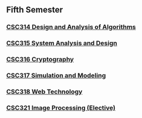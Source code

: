 ## Fifth Semester

### [CSC314 Design and Analysis of Algorithms](https://github.com/WilcyWilson/CSIT-All)

### [CSC315 System Analysis and Design](https://github.com/WilcyWilson/CSIT-All)

### [CSC316 Cryptography](https://github.com/WilcyWilson/CSIT-All)

### [CSC317 Simulation and Modeling](https://github.com/WilcyWilson/CSIT-All)

### [CSC318 Web Technology](https://github.com/WilcyWilson/CSIT-All)

### [CSC321 Image Processing (Elective)](https://github.com/WilcyWilson/CSIT-All)


